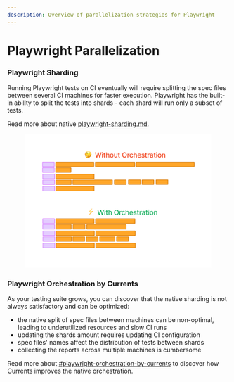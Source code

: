 ```yaml
---
description: Overview of parallelization strategies for Playwright
---
```


# Playwright Parallelization

### Playwright Sharding

Running Playwright tests on CI eventually will require splitting the spec files between several CI machines for faster execution. Playwright has the built-in ability to split the tests into shards - each shard will run only a subset of tests.&#x20;

Read more about native [playwright-sharding.md](playwright-sharding.md "mention").

<figure><img src="../../.gitbook/assets/with-without.png" alt=""><figcaption></figcaption></figure>

### Playwright Orchestration by Currents

As your testing suite grows, you can discover that the native sharding is not always satisfactory and can be optimized:

* the native split of spec files between machines can be non-optimal, leading to underutilized resources and slow CI runs
* updating the shards amount requires updating CI configuration
* spec files' names affect the distribution of tests between shards
* collecting the reports across multiple machines is cumbersome

Read more about [#playwright-orchestration-by-currents](./#playwright-orchestration-by-currents "mention") to discover how Currents improves the native orchestration.

